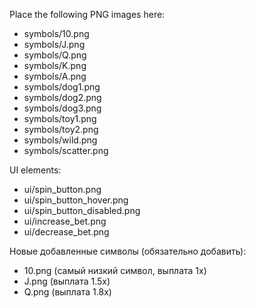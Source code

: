 Place the following PNG images here:
- symbols/10.png
- symbols/J.png
- symbols/Q.png
- symbols/K.png
- symbols/A.png
- symbols/dog1.png
- symbols/dog2.png
- symbols/dog3.png
- symbols/toy1.png
- symbols/toy2.png
- symbols/wild.png
- symbols/scatter.png

UI elements:
- ui/spin_button.png
- ui/spin_button_hover.png
- ui/spin_button_disabled.png
- ui/increase_bet.png
- ui/decrease_bet.png

Новые добавленные символы (обязательно добавить):
- 10.png (самый низкий символ, выплата 1x)
- J.png (выплата 1.5x)
- Q.png (выплата 1.8x)